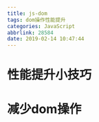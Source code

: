 ```yaml
---
title: js-dom
tags: dom操作性能提升
categories: JavaScript
abbrlink: 28584
date: 2019-02-14 10:47:44
---
```


# 性能提升小技巧
<!-- more -->
# 减少dom操作